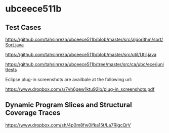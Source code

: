 ubceece511b
===========

Test Cases
----------

https://github.com/tahsinreza/ubceece511b/blob/master/src/algorithm/sort/Sort.java

https://github.com/tahsinreza/ubceece511b/blob/master/src/util/Util.java

https://github.com/tahsinreza/ubceece511b/tree/master/src/ca/ubc/ece/junittests

Eclipse plug-in screenshots are availbale at the following url:

https://www.dropbox.com/s/7vh6gew1ktu92lb/plug-in_screenshots.pdf

Dynamic Program Slices and Structural Coverage Traces
-----------------------------------------------------

https://www.dropbox.com/sh/4p0m8fw0ifka15t/La7RigcQrV
